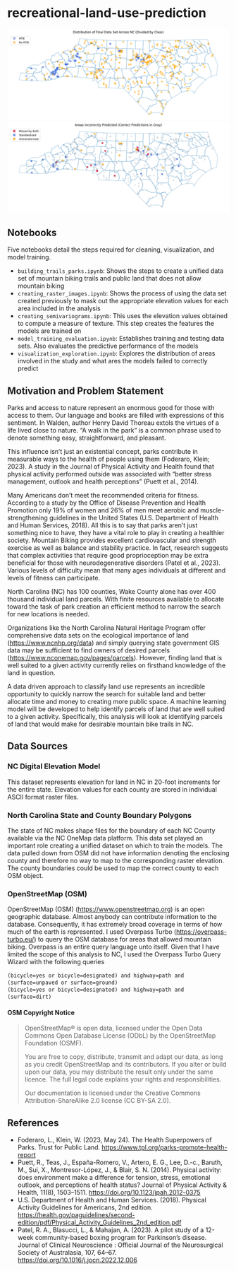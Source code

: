 # recreational-land-use-prediction

![Points show the distribution of training data](training_data.png "Training Data") ![Predictions missed by each model](results.png "Results of Prediction")

## Notebooks

Five notebooks detail the steps required for cleaning, visualization, and model training.

- `building_trails_parks.ipynb`: Shows the steps to create a unified data set of mountain biking trails and public land that does not allow mountain biking
- `creating_raster_images.ipynb`: Shows the process of using the data set created previously to mask out the appropriate elevation values for each area included in the analysis
- `creating_semivariograms.ipynb`: This uses the elevation values obtained to compute a measure of texture. This step creates the features the models are trained on
- `model_training_evaluation.ipynb`: Establishes training and testing data sets. Also evaluates the predictive performance of the models
- `visualization_exploration.ipynb`: Explores the distribution of areas involved in the study and what ares the models failed to correctly predict

## Motivation and Problem Statement

Parks and access to nature represent an enormous good for those with access to them. Our language and books are filled with expressions of this sentiment. In Walden, author Henry David Thoreau extols the virtues of a life lived close to nature. “A walk in the park” is a common phrase used to denote something easy, straightforward, and pleasant.

This influence isn’t just an existential concept, parks contribute in measurable ways to the health of people using them (Foderaro, Klein; 2023). A study in the Journal of Physical Activity and Health found that physical activity performed outside was associated with “better stress management, outlook and health perceptions” (Puett et al., 2014).

Many Americans don’t meet the recommended criteria for fitness. According to a study by the Office of Disease Prevention and Health Promotion only 19% of women and 26% of men meet aerobic and muscle-strengthening guidelines in the United States (U.S. Department of Health and Human Services, 2018). All this is to say that parks aren’t just something nice to have, they have a vital role to play in creating a healthier society. Mountain Biking provides excellent cardiovascular and strength exercise as well as balance and stability practice. In fact, research suggests that complex activities that require good proprioception may be extra beneficial for those with neurodegenerative disorders (Patel et al., 2023). Various levels of difficulty mean that many ages individuals at different and levels of fitness can participate.

North Carolina (NC) has 100 counties, Wake County alone has over 400 thousand individual land parcels. With finite resources available to allocate toward the task of park creation an efficient method to narrow the search for new locations is needed.

Organizations like the North Carolina Natural Heritage Program offer comprehensive data sets on the ecological importance of land (https://www.ncnhp.org/data) and simply querying state government GIS data may be sufficient to find owners of desired parcels (https://www.nconemap.gov/pages/parcels). However, finding land that is well suited to a given activity currently relies on firsthand knowledge of the land in question.

A data driven approach to classify land use represents an incredible opportunity to quickly narrow the search for suitable land and better allocate time and money to creating more public space. A machine learning model will be developed to help identify parcels of land that are well suited to a given activity. Specifically, this analysis will look at identifying parcels of land that would make for desirable mountain bike trails in NC.

## Data Sources

### NC Digital Elevation Model

This dataset represents elevation for land in NC in 20-foot increments for the entire state. Elevation values for each county are stored in individual ASCII format raster files.

### North Carolina State and County Boundary Polygons

The state of NC makes shape files for the boundary of each NC County available via the NC OneMap data platform. This data set played an important role creating a unified dataset on which to train the models. The data pulled down from OSM did not have information denoting the enclosing county and therefore no way to map to the corresponding raster elevation. The county boundaries could be used to map the correct county to each OSM object.

### OpenStreetMap (OSM)

OpenStreetMap (OSM) (https://www.openstreetmap.org) is an open geographic database. Almost anybody can contribute information to the database. Consequently, it has extremely broad coverage in terms of how much of the earth is represented. I used Overpass Turbo (https://overpass-turbo.eu/) to query the OSM database for areas that allowed mountain biking. Overpass is an entire query language unto itself. Given that I have limited the scope of this analysis to NC, I used the Overpass Turbo Query Wizard with the following queries 

```
(bicycle=yes or bicycle=designated) and highway=path and (surface=unpaved or surface=ground)
(bicycle=yes or bicycle=designated) and highway=path and (surface=dirt)
```

#### OSM Copyright Notice

>OpenStreetMap® is open data, licensed under the Open Data Commons Open Database License (ODbL) by the OpenStreetMap Foundation (OSMF).
>
>You are free to copy, distribute, transmit and adapt our data, as long as you credit OpenStreetMap and its contributors. If you alter or build upon our data, you may distribute the result only under the same licence. The full legal code explains your rights and responsibilities.
>
>Our documentation is licensed under the Creative Commons Attribution-ShareAlike 2.0 license (CC BY-SA 2.0). 

## References

- Foderaro, L., Klein, W. (2023, May 24). The Health Superpowers of Parks. Trust for Public Land. https://www.tpl.org/parks-promote-health-report
- Puett, R., Teas, J., España-Romero, V., Artero, E. G., Lee, D.-c., Baruth, M., Sui, X., Montresor-López, J., & Blair, S. N. (2014). Physical activity: does environment make a difference for tension, stress, emotional outlook, and perceptions of health status? Journal of Physical Activity & Health, 11(8), 1503–1511. https://doi.org/10.1123/jpah.2012-0375
- U.S. Department of Health and Human Services. (2018). Physical Activity Guidelines for Americans, 2nd edition. https://health.gov/paguidelines/second-edition/pdf/Physical_Activity_Guidelines_2nd_edition.pdf
- Patel, R. A., Blasucci, L., & Mahajan, A. (2023). A pilot study of a 12-week community-based boxing program for Parkinson’s disease. Journal of Clinical Neuroscience : Official Journal of the Neurosurgical Society of Australasia, 107, 64–67. https://doi.org/10.1016/j.jocn.2022.12.006

